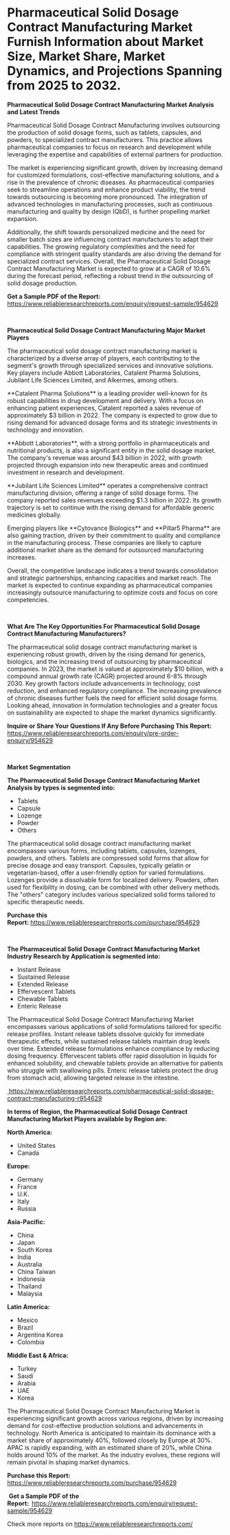 <p><h1>Pharmaceutical Solid Dosage Contract Manufacturing Market Furnish Information about Market Size, Market Share, Market Dynamics, and Projections Spanning from 2025 to 2032.</h1></p><p><strong>Pharmaceutical Solid Dosage Contract Manufacturing Market Analysis and Latest Trends</strong></p>
<p><p>Pharmaceutical Solid Dosage Contract Manufacturing involves outsourcing the production of solid dosage forms, such as tablets, capsules, and powders, to specialized contract manufacturers. This practice allows pharmaceutical companies to focus on research and development while leveraging the expertise and capabilities of external partners for production. </p><p>The market is experiencing significant growth, driven by increasing demand for customized formulations, cost-effective manufacturing solutions, and a rise in the prevalence of chronic diseases. As pharmaceutical companies seek to streamline operations and enhance product viability, the trend towards outsourcing is becoming more pronounced. The integration of advanced technologies in manufacturing processes, such as continuous manufacturing and quality by design (QbD), is further propelling market expansion.</p><p>Additionally, the shift towards personalized medicine and the need for smaller batch sizes are influencing contract manufacturers to adapt their capabilities. The growing regulatory complexities and the need for compliance with stringent quality standards are also driving the demand for specialized contract services. Overall, the Pharmaceutical Solid Dosage Contract Manufacturing Market is expected to grow at a CAGR of 10.6% during the forecast period, reflecting a robust trend in the outsourcing of solid dosage production.</p></p>
<p><strong>Get a Sample PDF of the Report:&nbsp;</strong> <a href="https://www.reliableresearchreports.com/enquiry/request-sample/954629?utm_campaign=3265&utm_medium=2&utm_source=Github&utm_content=ia&utm_term=07032025&utm_id=pharmaceutical-solid-dosage-contract-manufacturing">https://www.reliableresearchreports.com/enquiry/request-sample/954629</a></p>
<p>&nbsp;</p>
<p><strong>Pharmaceutical Solid Dosage Contract Manufacturing Major Market Players</strong></p>
<p><p>The pharmaceutical solid dosage contract manufacturing market is characterized by a diverse array of players, each contributing to the segment's growth through specialized services and innovative solutions. Key players include Abbott Laboratories, Catalent Pharma Solutions, Jubilant Life Sciences Limited, and Alkermes, among others.</p><p>**Catalent Pharma Solutions** is a leading provider well-known for its robust capabilities in drug development and delivery. With a focus on enhancing patient experiences, Catalent reported a sales revenue of approximately $3 billion in 2022. The company is expected to grow due to rising demand for advanced dosage forms and its strategic investments in technology and innovation.</p><p>**Abbott Laboratories**, with a strong portfolio in pharmaceuticals and nutritional products, is also a significant entity in the solid dosage market. The company's revenue was around $43 billion in 2022, with growth projected through expansion into new therapeutic areas and continued investment in research and development.</p><p>**Jubilant Life Sciences Limited** operates a comprehensive contract manufacturing division, offering a range of solid dosage forms. The company reported sales revenues exceeding $1.3 billion in 2022. Its growth trajectory is set to continue with the rising demand for affordable generic medicines globally.</p><p>Emerging players like **Cytovance Biologics** and **Pillar5 Pharma** are also gaining traction, driven by their commitment to quality and compliance in the manufacturing process. These companies are likely to capture additional market share as the demand for outsourced manufacturing increases.</p><p>Overall, the competitive landscape indicates a trend towards consolidation and strategic partnerships, enhancing capacities and market reach. The market is expected to continue expanding as pharmaceutical companies increasingly outsource manufacturing to optimize costs and focus on core competencies.</p></p>
<p>&nbsp;</p>
<p><strong>What Are The Key Opportunities For Pharmaceutical Solid Dosage Contract Manufacturing Manufacturers?</strong></p>
<p><p>The pharmaceutical solid dosage contract manufacturing market is experiencing robust growth, driven by the rising demand for generics, biologics, and the increasing trend of outsourcing by pharmaceutical companies. In 2023, the market is valued at approximately $10 billion, with a compound annual growth rate (CAGR) projected around 6-8% through 2030. Key growth factors include advancements in technology, cost reduction, and enhanced regulatory compliance. The increasing prevalence of chronic diseases further fuels the need for efficient solid dosage forms. Looking ahead, innovation in formulation technologies and a greater focus on sustainability are expected to shape the market dynamics significantly.</p></p>
<p><strong>Inquire or Share Your Questions If Any Before Purchasing This Report:</strong> <a href="https://www.reliableresearchreports.com/enquiry/pre-order-enquiry/954629?utm_campaign=3265&utm_medium=2&utm_source=Github&utm_content=ia&utm_term=07032025&utm_id=pharmaceutical-solid-dosage-contract-manufacturing">https://www.reliableresearchreports.com/enquiry/pre-order-enquiry/954629</a></p>
<p>&nbsp;</p>
<p><strong>Market Segmentation</strong></p>
<p><strong>The Pharmaceutical Solid Dosage Contract Manufacturing Market Analysis by types is segmented into:</strong></p>
<p><ul><li>Tablets</li><li>Capsule</li><li>Lozenge</li><li>Powder</li><li>Others</li></ul></p>
<p><p>The pharmaceutical solid dosage contract manufacturing market encompasses various forms, including tablets, capsules, lozenges, powders, and others. Tablets are compressed solid forms that allow for precise dosage and easy transport. Capsules, typically gelatin or vegetarian-based, offer a user-friendly option for varied formulations. Lozenges provide a dissolvable form for localized delivery. Powders, often used for flexibility in dosing, can be combined with other delivery methods. The "others" category includes various specialized solid forms tailored to specific therapeutic needs.</p></p>
<p><strong>Purchase this Report:&nbsp;</strong><a href="https://www.reliableresearchreports.com/purchase/954629?utm_campaign=3265&utm_medium=2&utm_source=Github&utm_content=ia&utm_term=07032025&utm_id=pharmaceutical-solid-dosage-contract-manufacturing">https://www.reliableresearchreports.com/purchase/954629</a></p>
<p>&nbsp;</p>
<p><strong>The Pharmaceutical Solid Dosage Contract Manufacturing Market Industry Research by Application is segmented into:</strong></p>
<p><ul><li>Instant Release</li><li>Sustained Release</li><li>Extended Release</li><li>Effervescent Tablets</li><li>Chewable Tablets</li><li>Enteric Release</li></ul></p>
<p><p>The Pharmaceutical Solid Dosage Contract Manufacturing Market encompasses various applications of solid formulations tailored for specific release profiles. Instant release tablets dissolve quickly for immediate therapeutic effects, while sustained release tablets maintain drug levels over time. Extended release formulations enhance compliance by reducing dosing frequency. Effervescent tablets offer rapid dissolution in liquids for enhanced solubility, and chewable tablets provide an alternative for patients who struggle with swallowing pills. Enteric release tablets protect the drug from stomach acid, allowing targeted release in the intestine.</p></p>
<p><a href="https://www.reliableresearchreports.com/pharmaceutical-solid-dosage-contract-manufacturing-r954629?utm_campaign=3265&utm_medium=2&utm_source=Github&utm_content=ia&utm_term=07032025&utm_id=pharmaceutical-solid-dosage-contract-manufacturing">&nbsp;https://www.reliableresearchreports.com/pharmaceutical-solid-dosage-contract-manufacturing-r954629</a></p>
<p><strong>In terms of Region, the Pharmaceutical Solid Dosage Contract Manufacturing Market Players available by Region are:</strong></p>
<p>
    <p> <strong> North America: </strong>
        <ul>
            <li>United States</li>
            <li>Canada</li>
        </ul>
        </p> 
    <p> <strong> Europe: </strong>
        <ul>
            <li>Germany</li>
            <li>France</li>
            <li>U.K.</li>
            <li>Italy</li>
            <li>Russia</li>
        </ul>
        </p> 
    <p> <strong> Asia-Pacific: </strong>
        <ul>
            <li>China</li>
            <li>Japan</li>
            <li>South Korea</li>
            <li>India</li>
            <li>Australia</li>
            <li>China Taiwan</li>
            <li>Indonesia</li>
            <li>Thailand</li>
            <li>Malaysia</li>
        </ul>
        </p> 
    <p> <strong> Latin America: </strong>
        <ul>
            <li>Mexico</li>
            <li>Brazil</li>
            <li>Argentina Korea</li>
            <li>Colombia</li>
        </ul>
        </p> 
    <p> <strong> Middle East & Africa: </strong>
        <ul>
            <li>Turkey</li>
            <li>Saudi</li>
            <li>Arabia</li>
            <li>UAE</li>
            <li>Korea</li>
        </ul>
    </p>
    </p>
<p><p>The Pharmaceutical Solid Dosage Contract Manufacturing Market is experiencing significant growth across various regions, driven by increasing demand for cost-effective production solutions and advancements in technology. North America is anticipated to maintain its dominance with a market share of approximately 40%, followed closely by Europe at 30%. APAC is rapidly expanding, with an estimated share of 20%, while China holds around 10% of the market. As the industry evolves, these regions will remain pivotal in shaping market dynamics.</p></p>
<p><strong>Purchase this Report: </strong><a href="https://www.reliableresearchreports.com/purchase/954629?utm_campaign=3265&utm_medium=2&utm_source=Github&utm_content=ia&utm_term=07032025&utm_id=pharmaceutical-solid-dosage-contract-manufacturing">https://www.reliableresearchreports.com/purchase/954629</a></p>
<p>&nbsp;<strong>Get a Sample PDF of the Report:&nbsp;&nbsp;</strong><a href="https://www.reliableresearchreports.com/enquiry/request-sample/954629?utm_campaign=3265&utm_medium=2&utm_source=Github&utm_content=ia&utm_term=07032025&utm_id=pharmaceutical-solid-dosage-contract-manufacturing">https://www.reliableresearchreports.com/enquiry/request-sample/954629</a></p>
<p><strong></strong></p>
<p>Check more reports on <a href="https://www.reliableresearchreports.com/?utm_campaign=3265&utm_medium=2&utm_source=Github&utm_content=ia&utm_term=07032025&utm_id=pharmaceutical-solid-dosage-contract-manufacturing">https://www.reliableresearchreports.com/</a></p>
